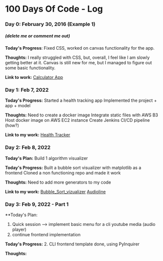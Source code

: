 # 100 Days Of Code - Log

### Day 0: February 30, 2016 (Example 1)
##### (delete me or comment me out)

**Today's Progress**: Fixed CSS, worked on canvas functionality for the app.

**Thoughts:** I really struggled with CSS, but, overall, I feel like I am slowly getting better at it. Canvas is still new for me, but I managed to figure out some basic functionality.

**Link to work:** [Calculator App](http://www.example.com)



### Day 1: Feb 7, 2022
**Today's Progress:**
	Started a health tracking app
	Implemented the project + app + model

**Thoughts:**
	Need to create a docker image
	Integrate static files with AWS B3
	Host docker image on AWS EC2 instance
	Create Jenkins CI/CD pipeline (how?)

**Link to my work:** [Health Tracker](https://github.com/AQuaintExpression/health_tracker)


### Day 2: Feb 8, 2022
**Today's Plan:**
	Build 1 algorithm visualizer

**Today's Progress:**
	Built a bubble sort visualizer with matplotlib as a frontend
	Cloned a non functioning repo and made it work

**Thoughts:**
	Need to add more generators to my code

**Link to my work:** 
[Bubble_Sort_vizualizer](https://github.com/AQuaintExpression/python_alghoritm_vizualizers/tree/master/bubbleSortViz)
[Audioline](https://github.com/AQuaintExpression/AudioLine)


### Day 3: Feb 9, 2022 - Part 1
**Today's Plan:
1. Quick session --> implement basic menu for a cli youtube media (audio player)
2. continue frontend implementation

**Today's Progress:**
2. CLI frontend template done, using PyInquirer

**Thoughts:**
